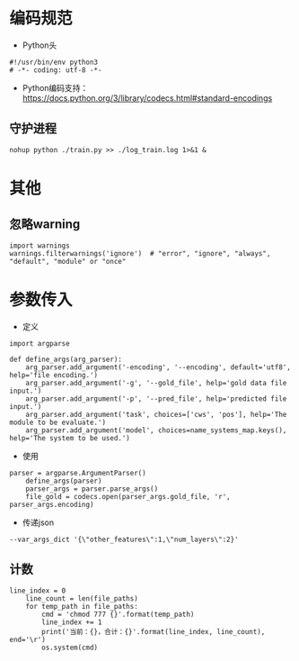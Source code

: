 # 编码规范

- Python头

~~~shell
#!/usr/bin/env python3
# -*- coding: utf-8 -*-
~~~

- Python编码支持：https://docs.python.org/3/library/codecs.html#standard-encodings

## 守护进程

~~~shell
nohup python ./train.py >> ./log_train.log 1>&1 &
~~~

# 其他

## 忽略warning

~~~shell
import warnings
warnings.filterwarnings('ignore')  # "error", "ignore", "always", "default", "module" or "once"
~~~

# 参数传入

- 定义

~~~shell
import argparse

def define_args(arg_parser):
    arg_parser.add_argument('-encoding', '--encoding', default='utf8', help='file encoding.')
    arg_parser.add_argument('-g', '--gold_file', help='gold data file input.')
    arg_parser.add_argument('-p', '--pred_file', help='predicted file input.')
    arg_parser.add_argument('task', choices=['cws', 'pos'], help='The module to be evaluate.')
    arg_parser.add_argument('model', choices=name_systems_map.keys(), help='The system to be used.')
~~~

- 使用

~~~shell
parser = argparse.ArgumentParser()
    define_args(parser)
    parser_args = parser.parse_args()
    file_gold = codecs.open(parser_args.gold_file, 'r', parser_args.encoding)
~~~

- 传递json

~~~shell
--var_args_dict '{\"other_features\":1,\"num_layers\":2}'
~~~

## 计数

~~~shell
line_index = 0
    line_count = len(file_paths)
    for temp_path in file_paths:
        cmd = 'chmod 777 {}'.format(temp_path)
        line_index += 1
        print('当前：{}，合计：{}'.format(line_index, line_count), end='\r')
        os.system(cmd)
~~~

